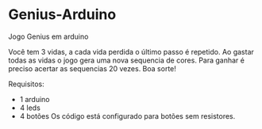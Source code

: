 # Genius-Arduino
Jogo Genius em arduino

Você tem 3 vidas, a cada vida perdida o último passo é repetido. Ao gastar todas as vidas o jogo gera uma nova sequencia de cores.
Para ganhar é preciso acertar as sequencias 20 vezes.
Boa sorte!

Requisitos:
- 1 arduino
- 4 leds
- 4 botões
Os código está configurado para botões sem resistores.
